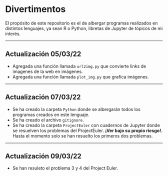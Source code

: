 # Divertimentos

El propósito de este repositorio es el de albergar programas realizados en
distintos lenguajes, ya sean R o Python, libretas de Jupyter de tópicos de mi
interés.

---

## Actualización 05/03/22

- Agregada una función llamada ```url2img.py``` que convierte links de imagenes
de la web en imágenes.
- Agregada una función llamada ```plot_img.py``` que grafica imágenes.

---

## Actualización 07/03/22

- Se ha creado la carpeta ```Python``` donde se albergarán todos los programas
creados en este lenguaje.
- Se ha creado el archivo ```gitignore```.
- Se ha creado la carpeta ```ProjectEuler``` con cuadernos de Jupyter donde se
resuelven los problemas del ProjectEuler. **¡Ver bajo su propio riesgo!.** Hasta
el momento solo se han resuelto los primeros dos problemas.

---

## Actualización 09/03/22

- Se han resuleto el problema 3 y 4 del Project Euler.

